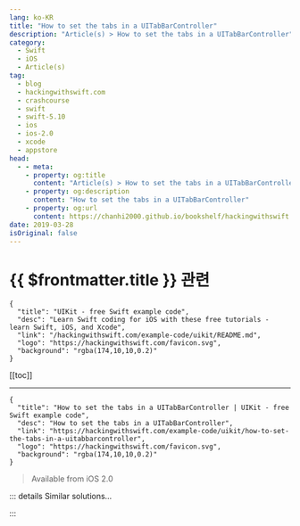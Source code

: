 ```yaml
---
lang: ko-KR
title: "How to set the tabs in a UITabBarController"
description: "Article(s) > How to set the tabs in a UITabBarController"
category:
  - Swift
  - iOS
  - Article(s)
tag: 
  - blog
  - hackingwithswift.com
  - crashcourse
  - swift
  - swift-5.10
  - ios
  - ios-2.0
  - xcode
  - appstore
head:
  - - meta:
    - property: og:title
      content: "Article(s) > How to set the tabs in a UITabBarController"
    - property: og:description
      content: "How to set the tabs in a UITabBarController"
    - property: og:url
      content: https://chanhi2000.github.io/bookshelf/hackingwithswift.com/example-code/uikit/how-to-set-the-tabs-in-a-uitabbarcontroller.html
date: 2019-03-28
isOriginal: false
---
```


# {{ $frontmatter.title }} 관련

```component VPCard
{
  "title": "UIKit - free Swift example code",
  "desc": "Learn Swift coding for iOS with these free tutorials - learn Swift, iOS, and Xcode",
  "link": "/hackingwithswift.com/example-code/uikit/README.md",
  "logo": "https://hackingwithswift.com/favicon.svg",
  "background": "rgba(174,10,10,0.2)"
}
```

[[toc]]

---

```component VPCard
{
  "title": "How to set the tabs in a UITabBarController | UIKit - free Swift example code",
  "desc": "How to set the tabs in a UITabBarController",
  "link": "https://hackingwithswift.com/example-code/uikit/how-to-set-the-tabs-in-a-uitabbarcontroller",
  "logo": "https://hackingwithswift.com/favicon.svg",
  "background": "rgba(174,10,10,0.2)"
}
```

> Available from iOS 2.0

<!-- TODO: 작성 -->

<!--
If you're creating your tab bar controller from scratch, or if you just want to change the set up of your tabs at runtime, you can do so just by setting the `viewControllers` property of your tab bar controller. This expects to be given an array of view controllers in the order you want them displayed, and you should already have configured each view controller to have its own `UITabBarItem` with a title and icon.

If your tab bar controller is the root view controller of your window, you should be able to write something like this:

```swift
if let tabBarController = window?.rootViewController as? UITabBarController {
    let first = FirstViewController()
    let second = SecondViewController()

    tabBarController.viewControllers = [first, second]
}
```

-->

::: details Similar solutions…

<!--
/example-code/uikit/changing-which-uitabbarcontroller-tabs-can-be-edited">Changing which UITabBarController tabs can be edited 
/example-code/uikit/how-do-you-show-a-modal-view-controller-when-a-uitabbarcontroller-tab-is-tapped">How do you show a modal view controller when a UITabBarController tab is tapped? 
/example-code/arrays/how-to-count-objects-in-a-set-using-nscountedset">How to count objects in a set using NSCountedSet 
/example-code/language/when-to-use-a-set-rather-than-an-array">When to use a set rather than an array 
/example-code/testing/how-to-set-baselines-for-your-performance-tests">How to set baselines for your performance tests</a>
-->

:::

